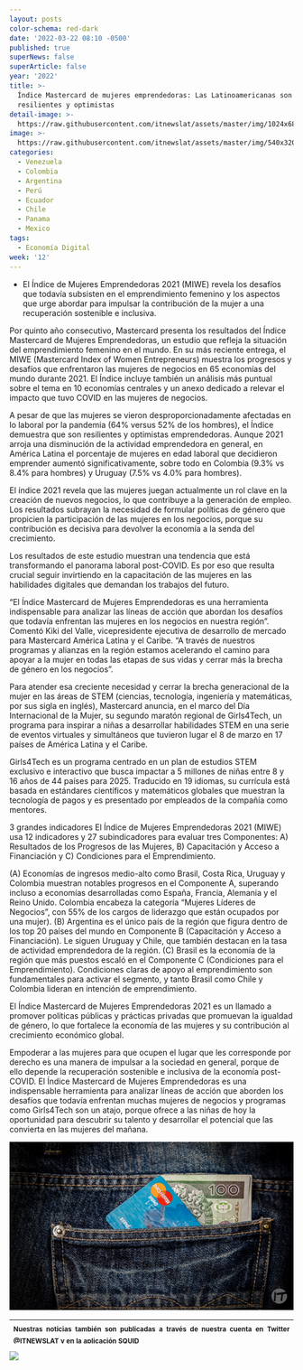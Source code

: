 ```yaml
---
layout: posts
color-schema: red-dark
date: '2022-03-22 08:10 -0500'
published: true
superNews: false
superArticle: false
year: '2022'
title: >-
  Índice Mastercard de mujeres emprendedoras: Las Latinoamericanas son
  resilientes y optimistas 
detail-image: >-
  https://raw.githubusercontent.com/itnewslat/assets/master/img/1024x680/Mastercard-g.jpg
image: >-
  https://raw.githubusercontent.com/itnewslat/assets/master/img/540x320/Mastercard-p.jpg
categories:
  - Venezuela
  - Colombia
  - Argentina
  - Perú
  - Ecuador
  - Chile
  - Panama
  - Mexico
tags:
  - Economía Digital
week: '12'
---
```

- El Índice de Mujeres Emprendedoras 2021 (MIWE) revela los desafíos que todavía subsisten en el emprendimiento femenino y los aspectos que urge abordar para impulsar la contribución de la mujer a una recuperación sostenible e inclusiva.

Por quinto año consecutivo, Mastercard presenta los resultados del Índice Mastercard de Mujeres Emprendedoras, un estudio que refleja la situación del emprendimiento femenino en el mundo. En su más reciente entrega, el MIWE (Mastercard Index of Women Entrepreneurs) muestra los progresos y desafíos que enfrentaron las mujeres de negocios en 65 economías del mundo durante 2021. El Índice incluye también un análisis más puntual sobre el tema en 10 economías centrales y un anexo dedicado a relevar el impacto que tuvo COVID en las mujeres de negocios.

A pesar de que las mujeres se vieron desproporcionadamente afectadas en lo laboral por la pandemia (64% versus 52% de los hombres), el Índice demuestra que son resilientes y optimistas emprendedoras. Aunque 2021 arroja una disminución de la actividad emprendedora en general, en América Latina el porcentaje de mujeres en edad laboral que decidieron emprender aumentó significativamente, sobre todo en Colombia (9.3% vs 8.4% para hombres) y Uruguay (7.5% vs 4.0% para hombres).

El índice 2021 revela que las mujeres juegan actualmente un rol clave en la creación de nuevos negocios, lo que contribuye a la generación de empleo. Los resultados subrayan la necesidad de formular políticas de género que propicien la participación de las mujeres en los negocios, porque su contribución es decisiva para devolver la economía a la senda del crecimiento.

Los resultados de este estudio muestran una tendencia que está transformando el panorama laboral post-COVID. Es por eso que resulta crucial seguir invirtiendo en la capacitación de las mujeres en las habilidades digitales que demandan los trabajos del futuro. 

“El Índice Mastercard de Mujeres Emprendedoras es una herramienta indispensable para analizar las líneas de acción que abordan los desafíos que todavía enfrentan las mujeres en los negocios en nuestra región”. Comentó Kiki del Valle, vicepresidente ejecutiva de desarrollo de mercado para Mastercard América Latina y el Caribe. “A través de nuestros programas y alianzas en la región estamos acelerando el camino para apoyar a la mujer en todas las etapas de sus vidas y cerrar más la brecha de género en los negocios”.

Para atender esa creciente necesidad y cerrar la brecha generacional de la mujer en las áreas de STEM (ciencias, tecnología, ingeniería y matemáticas, por sus sigla en inglés), Mastercard anuncia, en el marco del Día Internacional de la Mujer, su segundo maratón regional de Girls4Tech, un programa para inspirar a niñas a desarrollar habilidades STEM en una serie de eventos virtuales y simultáneos que tuvieron lugar el 8 de marzo en 17 países de América Latina y el Caribe.

Girls4Tech es un programa centrado en un plan de estudios STEM exclusivo e interactivo que busca impactar a 5 millones de niñas entre 8 y 16 años de 44 países para 2025. Traducido en 19 idiomas, su currícula está basada en estándares científicos y matemáticos globales que muestran la tecnología de pagos y es presentado por empleados de la compañía como mentores.

3 grandes indicadores
El Índice de Mujeres Emprendedoras 2021 (MIWE) usa 12 indicadores y 27 subindicadores para evaluar tres Componentes: A) Resultados de los Progresos de las Mujeres, B) Capacitación y Acceso a Financiación y C) Condiciones para el Emprendimiento. 

(A)	Economías de ingresos medio-alto como Brasil, Costa Rica, Uruguay y Colombia muestran notables progresos en el Componente A, superando incluso a economías desarrolladas como España, Francia, Alemania y el Reino Unido. Colombia encabeza la categoría “Mujeres Líderes de Negocios”, con 55% de los cargos de liderazgo que están ocupados por una mujer).
(B)	Argentina es el único país de la región que figura dentro de los top 20 países del mundo en Componente B (Capacitación y Acceso a Financiación). Le siguen Uruguay y Chile, que también destacan en la tasa de actividad emprendedora de la región.
(C)	Brasil es la economía de la región que más puestos escaló en el Componente C (Condiciones para el Emprendimiento). Condiciones claras de apoyo al emprendimiento son fundamentales para activar el segmento, y tanto Brasil como Chile y Colombia lideran en intención de emprendimiento.

El Índice Mastercard de Mujeres Emprendedoras 2021 es un llamado a promover políticas públicas y prácticas privadas que promuevan la igualdad de género, lo que fortalece la economía de las mujeres y su contribución al crecimiento económico global.

Empoderar a las mujeres para que ocupen el lugar que les corresponde por derecho es una manera de impulsar a la sociedad en general, porque de ello depende la recuperación sostenible e inclusiva de la economía post-COVID. El Índice Mastercard de Mujeres Emprendedoras es una indispensable herramienta para analizar líneas de acción que aborden los desafíos que todavía enfrentan muchas mujeres de negocios y programas como Girls4Tech son un atajo, porque ofrece a las niñas de hoy la oportunidad para descubrir su talento y desarrollar el potencial que las convierta en las mujeres del mañana. 

![](https://raw.githubusercontent.com/itnewslat/assets/master/img/540x320/Mastercard-p.jpg)

<table style="height: 42px;" width="569">
<tbody>
<tr>
<td style="text-align: justify;"><sub><strong>Nuestras noticias también son publicadas a través de nuestra cuenta en Twitter <a href="https://twitter.com/itnewslat?lang=es">@ITNEWSLAT</a> y en la aplicación <a href="https://squidapp.co/en/">SQUID</a></strong></sub></td>
</tr>
</tbody>
</table>

<img src="https://tracker.metricool.com/c3po.jpg?hash=56f88a41e39ab42c063cc51676587a04"/>